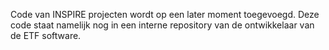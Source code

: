 Code van INSPIRE projecten wordt op een later moment toegevoegd. Deze code staat namelijk nog in een interne repository van de ontwikkelaar van de ETF software.
